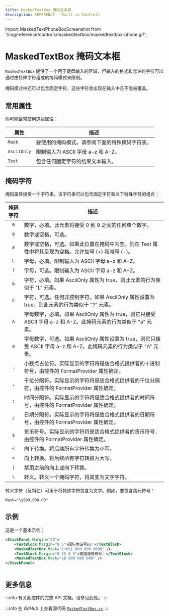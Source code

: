 ```yaml
---
title: MaskedTextBox 掩码文本框
description: REFERENCE - Built-in Controls
---
```


import MaskedTextPhoneBoxScreenshot from '/img/reference/controls/maskedtextbox/maskedtextbox-phone.gif';

# MaskedTextBox 掩码文本框

`MaskedTextBox` 提供了一个用于键盘输入的区域，但输入的格式和允许的字符可以通过由特殊字符组成的掩码模式来限制。

掩码模式中还可以包含固定字符，这些字符会出现在输入中且不能被覆盖。

## 常用属性

你可能最常使用这些属性：

| 属性          | 描述                                                                 |
|---------------|---------------------------------------------------------------------|
| `Mask`        | 要使用的掩码模式。请参阅下面的特殊掩码字符表。                        |
| `AsciiOnly`   | 限制输入为 ASCII 字母 a-z 和 A-Z。                                    |
| `Text`        | 包含任何固定字符的结果文本输入。                                      |

## 掩码字符

掩码属性接受一个字符串，该字符串可以包含固定字符和以下特殊字符的组合：

| 掩码字符      | 描述                                                                                                                                                 |
|:-------------:|-----------------------------------------------------------------------------------------------------------------------------------------------------|
| `0`           | 数字，必填。此元素将接受 0 到 9 之间的任何单个数字。                                                                                                 |
| `9`           | 数字或空格，可选。                                                                                                                                   |
| `#`           | 数字或空格，可选。如果此位置在掩码中为空，则在 Text 属性中将其呈现为空格。允许加号 (+) 和减号 (-)。                                                |
| `L`           | 字母，必填。限制输入为 ASCII 字母 a-z 和 A-Z。                                                                                                       |
| `?`           | 字母，可选。限制输入为 ASCII 字母 a-z 和 A-Z。                                                                                                       |
| `&`           | 字符，必填。如果 AsciiOnly 属性为 true，则此元素的行为类似于 "L" 元素。                                                                              |
| `C`           | 字符，可选。任何非控制字符。如果 AsciiOnly 属性设置为 true，则此元素的行为类似于 "?" 元素。                                                          |
| `A`           | 字母数字，必填。如果 AsciiOnly 属性为 true，则它只接受 ASCII 字母 a-z 和 A-Z。此掩码元素的行为类似于 "a" 元素。                                      |
| `a`           | 字母数字，可选。如果 AsciiOnly 属性设置为 true，则它只接受 ASCII 字母 a-z 和 A-Z。此掩码元素的行为类似于 "A" 元素。                                  |
| `.`           | 小数点占位符。实际显示的字符将是适合格式提供者的十进制符号，由控件的 FormatProvider 属性确定。                                                       |
| `,`           | 千位分隔符。实际显示的字符将是适合格式提供者的千位分隔符，由控件的 FormatProvider 属性确定。                                                         |
| `:`           | 时间分隔符。实际显示的字符将是适合格式提供者的时间符号，由控件的 FormatProvider 属性确定。                                                           |
| `/`           | 日期分隔符。实际显示的字符将是适合格式提供者的日期符号，由控件的 FormatProvider 属性确定。                                                           |
| `$`           | 货币符号。实际显示的字符将是适合格式提供者的货币符号，由控件的 FormatProvider 属性确定。                                                             |
| `<`           | 向下转换。将后续所有字符转换为小写。                                                                                                                 |
| `>`           | 向上转换。将后续所有字符转换为大写。                                                                                                                 |
| `\|`          | 禁用之前的向上或向下转换。                                                                                                                           |
| `\`           | 转义。转义一个掩码字符，将其变为文字字符。                                                                                                           |

转义字符（反斜杠）可用于将特殊字符包含为文字。例如，要包含美元符号：

`Mask="\$999,000.00"`

## 示例

这是一个基本示例：

```xml
<StackPanel Margin="20">
    <TextBlock Margin="0 5">国际电话号码：</TextBlock>
    <MaskedTextBox Mask="(+09) 000 000 0000" />
    <TextBlock Margin="0 15 0 5">英国增值税号：</TextBlock>
    <MaskedTextBox Mask="GB 000 000 000" />
</StackPanel>
```

<img src={MaskedTextPhoneBoxScreenshot} alt=""/>

## 更多信息

:::info
有关此控件的完整 API 文档，请参见此处。
:::

:::info
在 _GitHub_ 上查看源代码 [`MaskedTextBox.cs`](https://github.com/AvaloniaUI/Avalonia/blob/master/src/Avalonia.Controls/MaskedTextBox.cs)
:::